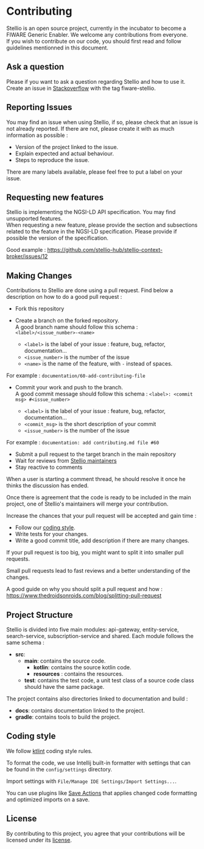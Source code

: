 # Contributing

Stellio is an open source project, currently in the incubator to become a FIWARE Generic Enabler. We welcome any contributions from everyone.  
If you wish to contribute on our code, you should first read and follow guidelines mentionned in this document.

## Ask a question 

Please if you want to ask a question regarding Stellio and how to use it. Create an issue
 in [Stackoverflow](https://stackoverflow.com/) with the tag fiware-stellio.

## Reporting Issues

You may find an issue when using Stellio, if so, please check that an issue is not already reported. If there are not, 
please create it with as much information as possible :

- Version of the project linked to the issue.
- Explain expected and actual behaviour.
- Steps to reproduce the issue.

There are many labels available, please feel free to put a label on your issue.

## Requesting new features

Stellio is implementing the NGSI-LD API specification.  You may find unsupported features.  
When requesting a new feature, please provide the section and subsections related to the feature in the NGSI-LD 
specification. Please provide if possible the version of the specification.

Good example : 
https://github.com/stellio-hub/stellio-context-broker/issues/12

## Making Changes

Contributions to Stellio are done using a pull request. Find below a description on how to do a good pull request :

- Fork this repository
- Create a branch on the forked repository.  
A good branch name should follow this schema : `<label>/<issue_number>-<name>`

    - `<label>` is the label of your issue : feature, bug, refactor, documentation...
    - `<issue_number>` is the number of the issue
    - `<name>` is the name of the feature, with `-` instead of spaces.

For example : `documentation/60-add-contributing-file`

- Commit your work and push to the branch.  
A good commit message should follow this schema : `<label>: <commit msg> #<issue_number>`

    - `<label>` is the label of your issue : feature, bug, refactor, documentation...
    - `<commit_msg>` is the short description of your commit
    - `<issue_number>` is the number of the issue

For example : `documentation: add contributing.md file #60`

- Submit a pull request to the target branch in the main repository
- Wait for reviews from [Stellio maintainers](https://github.com/orgs/stellio-hub/people)
- Stay reactive to comments

When a user is starting a comment thread, he should resolve it once he thinks the discussion has ended.

Once there is agreement that the code is ready to be included in the main project, one of Stellio's
maintainers will merge your contribution.

Increase the chances that your pull request will be accepted and gain time :

- Follow our [coding style](https://github.com/stellio-hub/stellio-context-broker/blob/develop/docs/CONTRIBUTING.md#coding-style).
- Write tests for your changes.
- Write a good commit title, add description if there are many changes.

If your pull request is too big, you might want to split it into smaller pull requests.

Small pull requests lead to fast reviews and a better understanding of the changes.

A good guide on why you should split a pull request and how : https://www.thedroidsonroids.com/blog/splitting-pull-request

## Project Structure

Stellio is divided into five main modules: api-gateway, entity-service, search-service, subscription-service and shared.
Each module follows the same schema :
- **src**:
    - **main**: contains the source code.
        - **kotlin**: contains the source kotlin code.
        - **resources** : contains the resources.
    - **test**: contains the test code, a unit test class of a source code class should have the same package.

The project contains also directories linked to documentation and build :

- **docs**: contains documentation linked to the project.
- **gradle**: contains tools to build the project.

## Coding style

We follow [ktlint](https://ktlint.github.io/#rules) coding style rules.

To format the code, we use Intellij built-in formatter with settings that can be found in the `config/settings` directory.

Import settings with `File/Manage IDE Settings/Import Settings...`.

You can use plugins like [Save Actions](https://plugins.jetbrains.com/plugin/7642-save-actions) that applies 
changed code formatting and optimized imports on a save.

## License

By contributing to this project, you agree that your contributions will be
licensed under its [license](LICENSE).
